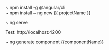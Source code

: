 ~ npm install -g @angular/cli   
~ npm install
~ ng new {{ projectName }}



~ ng serve

Test:
http://localhost:4200
 
~ ng generate component {{componentName}}